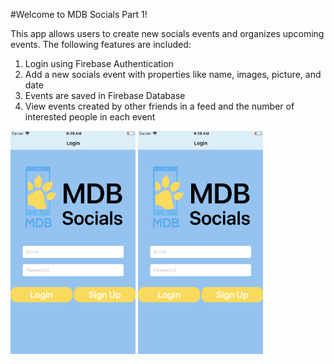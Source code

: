 #Welcome to MDB Socials Part 1!

This app allows users to create new socials events and organizes upcoming events. The following features are included:

1) Login using Firebase Authentication
2) Add a new socials event with properties like name, images, picture, and date
3) Events are saved in Firebase Database
4) View events created by other friends in a feed and the number of interested people in each event

<img src="https://github.com/anikabagga/MDB-Socials-Part-1/blob/master/Screen%20Shot%202018-10-05%20at%209.38.56%20AM.png" width="200">
<img src="https://github.com/anikabagga/MDB-Socials-Part-1/blob/master/Screen%20Shot%202018-10-05%20at%209.38.56%20AM.png" width="200">
